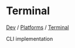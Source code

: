 # Terminal

[Dev](../../../README.md) / [Platforms](../README.md) / [Terminal](./README.md)

CLI implementation